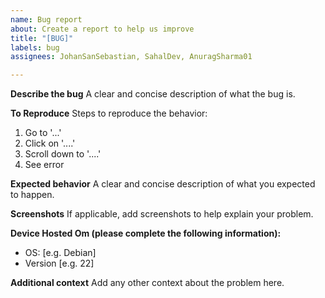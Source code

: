 ```yaml
---
name: Bug report
about: Create a report to help us improve
title: "[BUG]"
labels: bug
assignees: JohanSanSebastian, SahalDev, AnuragSharma01

---
```


**Describe the bug**
A clear and concise description of what the bug is.

**To Reproduce**
Steps to reproduce the behavior:
1. Go to '...'
2. Click on '....'
3. Scroll down to '....'
4. See error

**Expected behavior**
A clear and concise description of what you expected to happen.

**Screenshots**
If applicable, add screenshots to help explain your problem.

**Device Hosted Om (please complete the following information):**
 - OS: [e.g. Debian]
 - Version [e.g. 22]

**Additional context**
Add any other context about the problem here.
